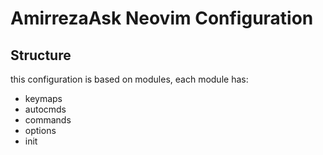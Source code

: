 # AmirrezaAsk Neovim Configuration

## Structure
this configuration is based on modules, each module has:

- keymaps
- autocmds
- commands
- options
- init
